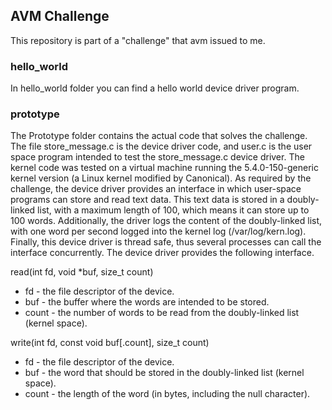 ## AVM Challenge

This repository is part of a "challenge" that avm issued to me.


### hello_world
In hello_world folder you can find a hello world device driver program.

### prototype
The Prototype folder contains the actual code that solves the challenge. The file store_message.c is the device driver code, and user.c is the user space program intended to test the store_message.c device driver. The kernel code was tested on a virtual machine running the 5.4.0-150-generic kernel version (a Linux kernel modified by Canonical). As required by the challenge, the device driver provides an interface in which user-space programs can store and read text data. This text data is stored in a doubly-linked list, with a maximum length of 100, which means it can store up to 100 words. Additionally, the driver logs the content of the doubly-linked list, with one word per second logged into the kernel log (/var/log/kern.log). Finally, this device driver is thread safe, thus several processes can call the interface concurrently. The device driver provides the following interface.

read(int fd, void *buf, size_t count)
- fd - the file descriptor of the device.
- buf - the buffer where the words are intended to be stored.
- count - the number of words to be read from the doubly-linked list (kernel space).

write(int fd, const void buf[.count], size_t count)
- fd - the file descriptor of the device.
- buf - the word that should be stored in the doubly-linked list (kernel space).
- count - the length of the word (in bytes, including the null character).